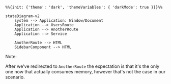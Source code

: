 <style type="text/css">
.after-redirect g[data-id="AnotherRoute"] rect.label-container {
  fill: gray !important;
}
</style>

```mermaid after-redirect
%%{init: {'theme': 'dark', 'themeVariables': { 'darkMode': true }}}%%

stateDiagram-v2
    system --> Application: Window/Document
    Application --> UsersRoute
    Application --> AnotherRoute
    Application --> Service

    AnotherRoute --> HTML
    SidebarComponent --> HTML
```

Note:

After we've redirected to `AnotherRoute` the expectation is that it's the only one now that actually consumes memory, however that's not the case in our scenario.
